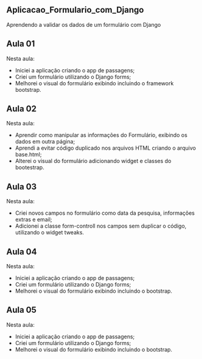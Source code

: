 ## Aplicacao_Formulario_com_Django
Aprendendo a validar os dados de um formulário com Django

## Aula 01

Nesta aula:

- Iniciei a aplicação criando o app de passagens;
- Criei um formulário utilizando o Django forms;
- Melhorei o visual do formulário exibindo incluindo o framework bootstrap.

## Aula 02

Nesta aula:

- Aprendir como manipular as informações do Formulário, exibindo os dados em outra página;
- Aprendi a evitar código duplicado nos arquivos HTML criando o arquivo base.html;
- Alterei o visual do formulário adicionando widget e classes do bootestrap.

## Aula 03

Nesta aula:

- Criei novos campos no formulário como data da pesquisa, informações extras e email;
- Adicionei a classe form-controll nos campos sem duplicar o código, utilizando o widget tweaks.

## Aula 04

Nesta aula:

- Iniciei a aplicação criando o app de passagens;
- Criei um formulário utilizando o Django forms;
- Melhorei o visual do formulário exibindo incluindo o bootstrap.

## Aula 05

Nesta aula:

- Iniciei a aplicação criando o app de passagens;
- Criei um formulário utilizando o Django forms;
- Melhorei o visual do formulário exibindo incluindo o bootstrap.